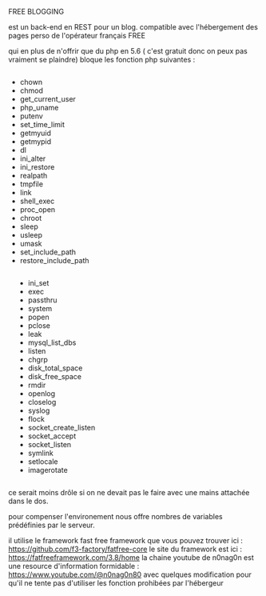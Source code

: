 
FREE BLOGGING

est un back-end en REST pour un blog.
compatible avec l'hébergement des pages perso de l'opérateur français FREE

qui en plus de n'offrir que du php en 5.6 ( c'est gratuit donc on peux pas vraiment se plaindre)
bloque les fonction php suivantes : 
<div class="left-block" style="display:flex;flex-direction:column;justify-content:center;margin-right:1rem;width:50%"><ul><li>chown</li><li>chmod</li><li>get_current_user</li><li>php_uname</li><li>putenv</li><li>set_time_limit</li><li>getmyuid</li><li>getmypid</li><li>dl</li><li>ini_alter</li><li>ini_restore</li><li>realpath</li><li>tmpfile</li><li>link</li><li>shell_exec</li><li>proc_open</li><li>chroot</li><li>sleep</li><li>usleep</li><li>umask</li><li>set_include_path</li><li>restore_include_path</li></ul></div>
<div class="right-block" style="display:flex;flex-direction:column;justify-content:center;margin-left:1rem;width:50%"><ul><li>ini_set</li><li>exec</li><li>passthru</li><li>system</li><li>popen</li><li>pclose</li><li>leak</li><li>mysql_list_dbs</li><li>listen</li><li>chgrp</li><li>disk_total_space</li><li>disk_free_space</li><li>rmdir</li><li>openlog</li><li>closelog</li><li>syslog</li><li>flock</li><li>socket_create_listen</li><li>socket_accept</li><li>socket_listen</li><li>symlink</li><li>setlocale</li><li>imagerotate</li></ul></div>

ce serait moins drôle si on ne devait pas le faire avec une mains attachée dans le dos.

pour compenser l'environement nous offre nombres de variables prédéfinies par le serveur.

il utilise le framework fast free framework que vous pouvez trouver ici :
 https://github.com/f3-factory/fatfree-core
le site du framework est ici :
https://fatfreeframework.com/3.8/home 
la chaine youtube de n0nag0n est une resource d'information formidable :
https://www.youtube.com/@n0nag0n80
avec quelques modification pour qu'il ne tente pas d'utiliser les fonction prohibées par l'hébergeur